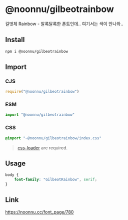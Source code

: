 # @noonnu/gilbeotrainbow
길벗체 Rainbow - 알록달록한 폰트인데.. 여기서는 색이 안나와..

## Install
```sh
npm i @noonnu/gilbeotrainbow
```
## Import
### CJS
```js
require("@noonnu/gilbeotrainbow")
```
### ESM
```js
import "@noonnu/gilbeotrainbow"
```
### CSS 
```css
@import "~@noonnu/gilbeotrainbow/index.css"
```
> [css-loader](https://github.com/webpack-contrib/css-loader) are required.

## Usage
```css
body {
    font-family: "GilbeotRainbow", serif;
}
```

## Link
https://noonnu.cc/font_page/780